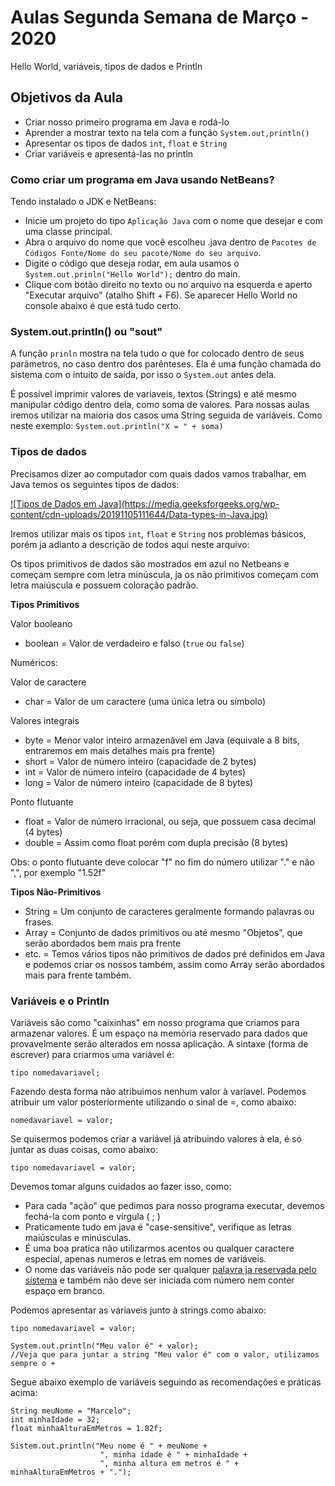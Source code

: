 # Aulas Segunda Semana de Março - 2020

Hello World, variáveis, tipos de dados e Println

## Objetivos da Aula

- Criar nosso primeiro programa em Java e rodá-lo
- Aprender a mostrar texto na tela com a função `System.out,println()`
- Apresentar os tipos de dados `int`, `float` e `String`
- Criar variáveis e apresentá-las no println

### Como criar um programa em Java usando NetBeans?

Tendo instalado o JDK e NetBeans:

- Inicie um projeto do tipo `Aplicação Java` com o nome que desejar e com uma classe principal.
- Abra o arquivo do nome que você escolheu .java dentro de `Pacotes de Códigos Fonte/Nome do seu pacote/Nome do seu arquivo`.
- Digite o código que deseja rodar, em aula usamos o `System.out.prinln("Hello World");` dentro do main.
- Clique com botão direito no texto ou no arquivo na esquerda e aperto "Executar arquivo" (atalho Shift + F6). Se aparecer Hello World no console abaixo é que está tudo certo.

### System.out.println() ou "sout"

A função `prinln` mostra na tela tudo o que for colocado dentro de seus parâmetros, no caso dentro dos parênteses. Ela é uma função chamada do sistema com o intuito de saída, por isso o `System.out` antes dela.

É possível imprimir valores de variaveis, textos (Strings) e até mesmo manipular código dentro dela, como soma de valores. Para nossas aulas iremos utilizar na maioria dos casos uma String seguida de variáveis. Como neste exemplo: `System.out.println("X = " + soma)`

### Tipos de dados

Precisamos dizer ao computador com quais dados vamos trabalhar, em Java temos os seguintes tipos de dados:

<a href="https://www.geeksforgeeks.org/data-types-in-java/">
![Tipos de Dados em Java](https://media.geeksforgeeks.org/wp-content/cdn-uploads/20191105111644/Data-types-in-Java.jpg)
</a>

Iremos utilizar mais os tipos `int`, `float` e `String` nos problemas básicos, porém ja adianto a descrição de todos aqui neste arquivo:

Os tipos primitivos de dados são mostrados em azul no Netbeans e começam sempre com letra minúscula, ja os não primitivos começam com letra maiúscula e possuem coloração padrão.

<b>Tipos Primitivos</b>

Valor booleano
- boolean = Valor de verdadeiro e falso (`true` ou `false`)

Numéricos:

Valor de caractere
- char = Valor de um caractere (uma única letra ou símbolo)

Valores integrais
- byte = Menor valor inteiro armazenável em Java (equivale a 8 bits, entraremos em mais detalhes mais pra frente)
- short = Valor de número inteiro (capacidade de 2 bytes)
- int = Valor de número inteiro (capacidade de 4 bytes)
- long = Valor de número inteiro (capacidade de 8 bytes)

Ponto flutuante 
- float = Valor de número irracional, ou seja, que possuem casa decimal (4 bytes)
- double = Assim como float porém com dupla precisão (8 bytes)

Obs: o ponto flutuante deve colocar "f" no fim do número utilizar "." e não ",", por exemplo "1.52f"

<b>Tipos Não-Primitivos</b>

- String = Um conjunto de caracteres geralmente formando palavras ou frases.
- Array = Conjunto de dados primitivos ou até mesmo "Objetos", que serão abordados bem mais pra frente
- etc. = Temos vários tipos não primitivos de dados pré definidos em Java e podemos criar os nossos também, assim como Array serão abordados mais para frente também.

### Variáveis e o Println

Variáveis são como "caixinhas" em nosso programa que criamos para armazenar valores. É um espaço na memória reservado para dados que provavelmente serão alterados em nossa aplicação. A sintaxe (forma de escrever) para criarmos uma variável é:

`tipo nomedavariavel;`

Fazendo desta forma não atribuimos nenhum valor à varíavel. Podemos atribuir um valor posteriormente utilizando o sinal de =, como abaixo:

`nomedavariavel = valor;`

Se quisermos podemos criar a variável já atribuindo valores à ela, é só juntar as duas coisas, como abaixo:

`tipo nomedavariavel = valor;`

Devemos tomar alguns cuidados ao fazer isso, como:

- Para cada "ação" que pedimos para nosso programa executar, devemos fechá-la com ponto e vírgula ( ; )
- Praticamente tudo em java é "case-sensitive", verifique as letras maiúsculas e minúsculas.
- É uma boa pratica não utilizarmos acentos ou qualquer caractere especial, apenas numeros e letras em nomes de variáveis.
- O nome das variáveis não pode ser qualquer [palavra ja reservada pelo sistema](https://2.bp.blogspot.com/-lD8fj8dbRlU/Tp2Ss9F37PI/AAAAAAAABII/zAQ3Hunqhy4/s1600/3-java-reserved-words.jpg) e também não deve ser iniciada com número nem conter espaço em branco.

Podemos apresentar as váriaveis junto à strings como abaixo:

```
tipo nomedavariavel = valor;

System.out.println("Meu valor é" + valor);
//Veja que para juntar a string "Meu valor é" com o valor, utilizamos sempre o +
```

Segue abaixo exemplo de variáveis seguindo as recomendações e práticas acima:

```
String meuNome = "Marcelo";
int minhaIdade = 32;
float minhaAlturaEmMetros = 1.82f;

Sistem.out.println("Meu nome é " + meuNome + 
                    ", minha idade é " + minhaIdade + 
                    ", minha altura em metros é " + minhaAlturaEmMetros + ".");
```
